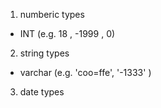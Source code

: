 <!-- Data Types https://dev.mysql.com/doc/refman/8.4/en/data-types.html -->
1. numberic types
- INT (e.g. 18 , -1999 , 0)

2. string types
- varchar (e.g. 'coo=ffe', '-1333' )

3. date types